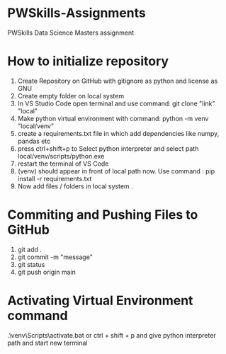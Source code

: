 # PWSkills-Assignments
PWSkills Data Science Masters assignment 

# How to initialize repository
1. Create Repository on GitHub with gitignore as python and license as GNU
2. Create empty folder on local system 
3. In VS Studio Code open terminal and use command:  git clone "link" "local"
4. Make python virtual environment with command: python -m venv "local/venv"
5. create a requirements.txt file in which add dependencies like numpy, pandas etc
6. press ctrl+shift+p to Select python interpreter and select path local/venv/scripts/python.exe
7. restart the terminal of VS Code
8. (venv) should appear in front of local path now. Use command : pip install -r requirements.txt
9. Now add files / folders in local system .

# Commiting and Pushing Files to GitHub
1. git add .
2. git commit -m "message"
3. git status
4. git push origin main

# Activating Virtual Environment command
.\venv\Scripts\activate.bat
or
ctrl + shift + p and give python interpreter path and start new terminal

